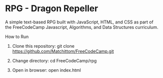 # RPG - Dragon Repeller

A simple text-based RPG built with JavaScript, HTML, and CSS as part of the FreeCodeCamp Javascript, Algorithms, and Data Structures curriculum.


How to Run

1.	Clone this repository:
git clone
https://github.com/Matchittom/FreeCodeCamp.git

2. Change directory:
cd FreeCodeCamp/rpg

3. Open in browser:
open index.html 
